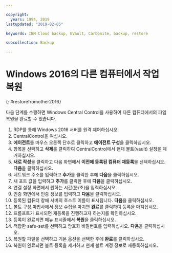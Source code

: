 ```yaml
---

copyright:
  years: 1994, 2019
lastupdated: "2019-02-05"

keywords: IBM Cloud backup, EVault, Carbonite, backup, restore

subcollection: Backup

---
```


# Windows 2016의 다른 컴퓨터에서 작업 복원
{: #restorefromother2016}

다음 단계를 수행하면 Windows Central Control을 사용하여 다른 컴퓨터에서의 파일 복원을 완료할 수 있습니다.

1. RDP를 통해 Windows 2016 서버를 원격 제어하십시오.
2. CentralControl을 여십시오.
3. **에이전트**를 마우스 오른쪽 단추로 클릭하고 **에이전트 구성**을 클릭하십시오.
4. 항목을 선택하고 **삭제**를 클릭하여 CentralControl에서 현재 볼트(vault) 설정을 제거하십시오.
5. **새로 작성**을 클릭하고 다음 화면에서 **이전에 등록된 컴퓨터 재등록**을 선택하십시오. **다음**을 클릭하십시오.
6. 네트워크 주소를 입력하고 **추가**를 클릭한 후에 **다음**을 클릭하십시오.
7. 새 포트 값을 입력하고 **추가**를 클릭한 후에 **다음**을 클릭하십시오.
8. 연결 설정 화면에서 원하는 시간(분/초)을 입력하십시오.
9. 인증 화면에서 인증 정보를 입력하고 **다음**을 클릭하십시오.
10. 등록된 컴퓨터 창에 서버의 호스트 이름이 표시됩니다. **다음**을 클릭하십시오.
11.	볼트 구성 마법사에서 정보 수집을 마치면 **완료**를 클릭하여 등록을 마치십시오.
12. 프롬프트가 표시되면 재등록을 진행하고자 하는지를 확인하십시오.
13. 등록이 완료되면 메뉴 표시줄에서 **복원**을 클릭하십시오.
9.	적합한 safe-set를 선택하고 암호화 비밀번호를 입력하십시오. **다음**을 클릭하십시오.
10.	복원할 파일을 선택하고 기본 옵션을 선택한 후에 **완료**를 클릭하십시오.
11.	복원이 완료되면 볼트 등록을 제거하고 현재 볼트 계정 정보로 재등록하십시오.
